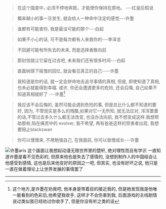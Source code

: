 >在这个国度中，·必须不停地奔跑，才能使你保持在原地。
 ---红皇后假说

>概率越小的事一旦发生, 就会给人一种命中注定的感觉---许墨

>谁都有可能害你, 我是最没可能的那个---白起

>如果不小心的话, 可不是每次都有人来救你的---李泽言

>不回避可能有所失去的未来, 而是选择勇敢向前

>那封信就让它留在过去吧, 未来我们还有很多时间---白起

>直面树荫下摇曳的回忆, 就会看见真正的自己----许墨

>我知道是你的话, 就一定会拼命地去追寻事情的真相, 但是, 即使知道了真相, 也未必就能得到幸福. 或许, 你还会遭遇更多的危险, 还会后悔, 自己如果不知道真相就好了 ---许墨[^1]

>我应该不会后悔的, 虽然可能会遇到危险的事, 但是总比什么都不知道的要好, 因为, 不管现实是多么的残酷,如果对它一无所知, 就无法应对, 浑浑噩噩的话,不管过去多久什么都无法改变, 也没办法向前, 我不想变成这样.我想帮助那些,陷在痛苦中的 evolver, 我不希望, 再有爸爸这样的受害者出现, 我想要阻止blackswan

>你可以慢慢来, 不用勉强自己, 在我面前, 你可以放慢成长---许墨

![许墨aris](https://resource-17v.pages.dev/许墨Aris.png)
这个画面让我想起动漫无限世界里的楚轩, 绝对理性而且有学识
一直知道许墨是看不见色彩的, 但原来他也是失去了感情的, 没想到制作人的中国结会让他感受到感情, 这也是后来他变好的原因之一吧, 但其实, 也没有好坏之说, 他只是一直在做着理论上让世界发展的事情罢了








---

[^1]: 这个地方,是许墨在劝我吧, 他本身是带着目的接近我的, 但是她发现我是他唯一能看到的色彩后,他希望我收手, 这样才不会伤害到我, 后面游戏的主线剧情说过类似我已经劝过你收手了, 但是你没有听之类的话